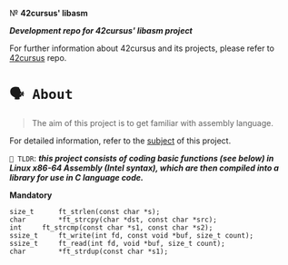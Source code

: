 № **42cursus' libasm**

___Development repo for 42cursus' libasm project___

For further information about 42cursus and its projects,
please refer to [42cursus](https://github.com/appinha/42cursus) repo.

# `🗣️ About`
> The aim of this project is to get familiar with assembly language.

For detailed information, refer to the [subject](https://github.com/appinha/42cursus/tree/master/_PDFs) of this project.

`🚀 TLDR`: ***this project consists of coding basic functions (see below) in Linux x86-64 Assembly
(Intel syntax), which are then compiled into a library for use in C language code.***

**Mandatory**
```
size_t		ft_strlen(const char *s);
char		*ft_strcpy(char *dst, const char *src);
int		ft_strcmp(const char *s1, const char *s2);
ssize_t		ft_write(int fd, const void *buf, size_t count);
ssize_t		ft_read(int fd, void *buf, size_t count);
char		*ft_strdup(const char *s1);
```
